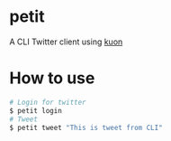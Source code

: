 # petit

A CLI Twitter client using [kuon](https://github.com/hppRC/kuon)

# How to use

```bash
# Login for twitter
$ petit login
# Tweet
$ petit tweet "This is tweet from CLI"
```
